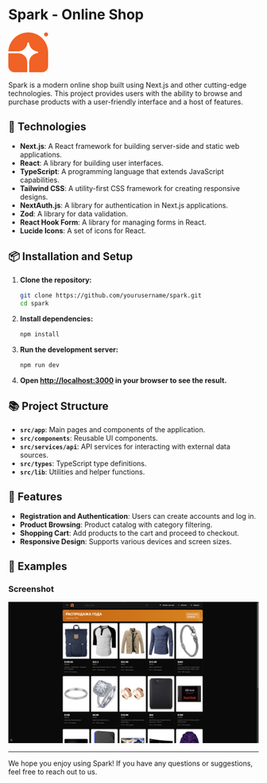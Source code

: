 # Spark - Online Shop

![Spark Logo](public/logo.svg)

Spark is a modern online shop built using Next.js and other cutting-edge technologies. This project provides users with the ability to browse and purchase products with a user-friendly interface and a host of features.

## 🚀 Technologies

- **Next.js**: A React framework for building server-side and static web applications.
- **React**: A library for building user interfaces.
- **TypeScript**: A programming language that extends JavaScript capabilities.
- **Tailwind CSS**: A utility-first CSS framework for creating responsive designs.
- **NextAuth.js**: A library for authentication in Next.js applications.
- **Zod**: A library for data validation.
- **React Hook Form**: A library for managing forms in React.
- **Lucide Icons**: A set of icons for React.

## 📦 Installation and Setup

1. **Clone the repository:**

   ```bash
   git clone https://github.com/yourusername/spark.git
   cd spark
   ```

2. **Install dependencies:**

   ```bash
   npm install
   ```

3. **Run the development server:**

   ```bash
   npm run dev
   ```

4. **Open [http://localhost:3000](http://localhost:3000) in your browser to see the result.**

## 📚 Project Structure

- **`src/app`**: Main pages and components of the application.
- **`src/components`**: Reusable UI components.
- **`src/services/api`**: API services for interacting with external data sources.
- **`src/types`**: TypeScript type definitions.
- **`src/lib`**: Utilities and helper functions.

## 🌟 Features

- **Registration and Authentication**: Users can create accounts and log in.
- **Product Browsing**: Product catalog with category filtering.
- **Shopping Cart**: Add products to the cart and proceed to checkout.
- **Responsive Design**: Supports various devices and screen sizes.

## 📸 Examples

### Screenshot

![Screenshot](public/screenshot.png)

---

We hope you enjoy using Spark! If you have any questions or suggestions, feel free to reach out to us.
